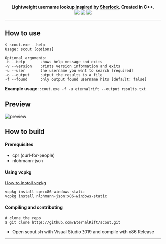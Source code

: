 <p align=center>
  <span><strong>Lightweight username lookup inspired by <a href="https://github.com/sherlock-project/sherlock">Sherlock</a>. Created in C++.</strong></span>
  <br>
  <a target="_blank" href="https://isocpp.org" title="c++20"><img src="https://img.shields.io/badge/C++-20-blue.svg"></a>
  <a target="_blank" href="license" title="License: MIT"><img src="https://img.shields.io/badge/License-MIT-red.svg"></a>
  <a target="_blank" href="https://github.com/EternalRift/scout/releases" title="releases"><img src="https://img.shields.io/badge/Release-1.0-brightgreen.svg"></a>
</p>

<hr>

## How to use
```console
$ scout.exe --help
Usage: scout [options]

Optional arguments:
-h --help       shows help message and exits
-v --version    prints version information and exits
-u --user       the username you want to search [required]
-o --output     output the results to a file
-f --found      only output found username hits [default: false]
```

**Example usage**: `scout.exe -f -u eternalrift --output results.txt`

## Preview
![preview](https://media.discordapp.net/attachments/826445675939627029/827524553357656074/unknown.png?width=357&height=544)

## How to build
#### Prerequisites
* cpr (curl-for-people)
* nlohmann-json

#### Using vcpkg
<a target="_blank" href="https://github.com/microsoft/vcpkg#quick-start-windows" title="install-vcpkg">How to install vcpkg</a>
```console
vcpkg install cpr:x86-windows-static
vcpkg install nlohmann-json:x86-windows-static
```

#### Compiling and contributing
```console
# clone the repo
$ git clone https://github.com/EternalRift/scout.git
```

* Open scout.sln with Visual Studio 2019 and compile with x86 Release

<hr>
